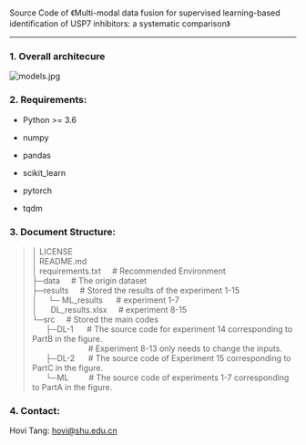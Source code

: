 Source Code of 《Multi-modal data fusion for supervised learning-based identification of USP7 inhibitors: a systematic comparison》

---

### 1. Overall architecure

![models.jpg](https://s2.loli.net/2022/06/19/m5AThJk9MV87uqx.jpg)


### 2. Requirements:

- Python >= 3.6

- numpy

- pandas

- scikit_learn

- pytorch

- tqdm

  

### 3. Document Structure:

> │  LICENSE </br>
> │  README.md </br>
> │  requirements.txt&nbsp;&nbsp;&nbsp;&nbsp;&nbsp;# Recommended Environment </br>
> ├─data&nbsp;&nbsp;&nbsp;&nbsp;&nbsp;# The origin dataset</br>
> ├─results&nbsp;&nbsp;&nbsp;&nbsp;&nbsp;# Stored the results of the experiment 1-15</br>
> │       &nbsp;&nbsp;&nbsp;&nbsp;└─&nbsp;ML_results&nbsp;&nbsp;&nbsp;&nbsp;&nbsp;&nbsp;#  experiment 1-7</br>
> │&nbsp;&nbsp;&nbsp;&nbsp;&nbsp;&nbsp;DL_results.xlsx&nbsp;&nbsp;&nbsp;&nbsp;&nbsp;#  experiment 8-15</br>
> └─src&nbsp;&nbsp;&nbsp;&nbsp;&nbsp;# Stored the main codes</br>
> &nbsp;&nbsp;&nbsp;&nbsp;&nbsp;&nbsp;├─DL-1&nbsp;&nbsp;&nbsp;&nbsp;&nbsp;   #  The source code for experiment 14 corresponding to PartB in the figure. </br>
> &nbsp;&nbsp;&nbsp;&nbsp;&nbsp;&nbsp;&nbsp;&nbsp;&nbsp;&nbsp;&nbsp;&nbsp;&nbsp;&nbsp;&nbsp;&nbsp;&nbsp;&nbsp;&nbsp;&nbsp;&nbsp;&nbsp;&nbsp;&nbsp;&nbsp;#  Experiment 8-13 only needs to change the inputs.</br>
> &nbsp;&nbsp;&nbsp;&nbsp;&nbsp;&nbsp;├─DL-2&nbsp;&nbsp;&nbsp;&nbsp;&nbsp;   #  The source code of Experiment 15 corresponding to PartC in the figure.</br>
> &nbsp;&nbsp;&nbsp;&nbsp;&nbsp;&nbsp;└─ML&nbsp;&nbsp;&nbsp;&nbsp;&nbsp;&nbsp;&nbsp;&nbsp;     #  The source code of experiments 1-7 corresponding to PartA in the figure.</br>

 

### 4. Contact:

Hovi Tang: hovi@shu.edu.cn
